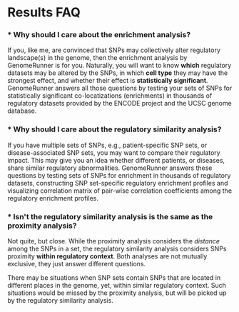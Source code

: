 

Results FAQ
========================================================

### * Why should I care about the enrichment analysis?

If you, like me, are convinced that SNPs may collectively alter regulatory landscape(s) in the genome, then the enrichment analysis by GenomeRunner is for you. Naturally, you will want to know **which** regulatory datasets may be altered by the SNPs, in which **cell type** they may have the strongest effect, and whether their effect is **statistically significant**. GenomeRunner answers all those questions by testing your sets of SNPs for statistically significant co-locatizations (enrichments) in thousands of regulatory datasets provided by the ENCODE project and the UCSC genome database.

### * Why should I care about the regulatory similarity analysis?

If you have multiple sets of SNPs, e.g., patient-specific SNP sets, or disease-associated SNP sets, you may want to compare their regulatory impact. This may give you an idea whether different patients, or diseases, share similar regulatory abnormalities. GenomeRunner answers these questions by testing sets of SNPs for enrichment in thousands of regulatory datasets, constructing SNP set-specific regulatory enrichment profiles and visualizing correlation matrix of pair-wise correlation coefficients among the regulatory enrichment profiles.

### * Isn't the regulatory similarity analysis is the same as the proximity analysis?

Not quite, but close. While the proximity analysis considers the *distance* among the SNPs in a set, the regulatory similarity analysis considers SNPs proximity **within regulatory context**. Both analyses are not mutually exclusive, they just answer different questions.

There may be situations when SNP sets contain SNPs that are located in different places in the genome, yet, within similar regulatory context. Such situations would be missed by the proximity analysis, but will be picked up by the regulatory similarity analysis. 
